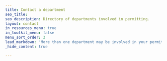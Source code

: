 ```yaml
---
title: Contact a department
seo_title:
seo_description: Directory of departments involved in permitting.
layout: contact
in_resources_menu: true
in_toolkit_menu: false
menu_sort_order: 3
lead_markdown: 'More than one department may be involved in your permitting process. Not sure who to contact? [Residential Plan Review](/residential/resources/contact/#residential-plan-review) is a great place to start.'
_hide_content: true

---
```


